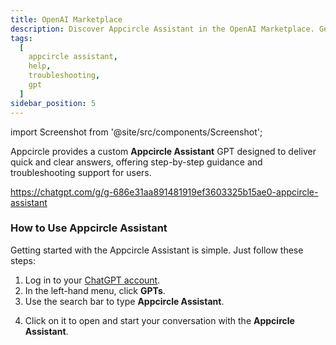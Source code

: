 ```yaml
---
title: OpenAI Marketplace
description: Discover Appcircle Assistant in the OpenAI Marketplace. Get quick answers, step-by-step guidance, and troubleshooting support.
tags:
  [
    appcircle assistant,
    help,
    troubleshooting,
    gpt
  ]
sidebar_position: 5
---
```


import Screenshot from '@site/src/components/Screenshot';

Appcircle provides a custom **Appcircle Assistant** GPT designed to deliver quick and clear answers, offering step-by-step guidance and troubleshooting support for users.

https://chatgpt.com/g/g-686e31aa891481919ef3603325b15ae0-appcircle-assistant


### How to Use Appcircle Assistant

Getting started with the Appcircle Assistant is simple. Just follow these steps:

1. Log in to your [ChatGPT account](https://chatgpt.com/).
2. In the left-hand menu, click **GPTs**.
3. Use the search bar to type **Appcircle Assistant**.

<Screenshot url='https://cdn.appcircle.io/docs/assets/BE6548-chatGPTInstructions.png'/>  

4. Click on it to open and start your conversation with the **Appcircle Assistant**.

<Screenshot url='https://cdn.appcircle.io/docs/assets/BE6548-assistantScreen2.png'/>